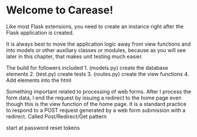 # Welcome to Carease!

Like most Flask extensions, you need to create an instance right after the Flask application is created. 

It is always best to move the application logic away from view functions and into models or other auxiliary classes or modules, because as you will see later in this chapter, that makes unit testing much easier.

The build for followers included 1. (models.py) create the database elements 2. (test.py) create tests 3. (routes.py) create the view functions 4. Add elements into the html

Something important related to processing of web forms. After I process the form data, I end the request by issuing a redirect to the home page even though this is the view function of the home page. It is a standard practice to respond to a POST request generated by a web form submission with a redirect. Called Post/Redirect/Get pattern

start at password reset tokens